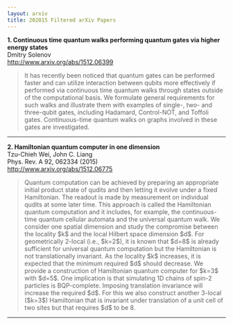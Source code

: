 ```yaml
---
layout: arxiv
title: 202015 Filtered arXiv Papers
---
```


**1.    Continuous time quantum walks performing quantum gates via higher energy states**  
Dmitry Solenov  
http://www.arxiv.org/abs/1512.06399  
<blockquote>
<p>
It has recently been noticed that quantum gates can be performed faster and can utilize interaction between qubits more effectively if performed via continuous time quantum walks through states outside of the computational basis. We formulate general requirements for such walks and illustrate them with examples of single-, two- and three-qubit gates, including Hadamard, Control-NOT, and Toffoli gates. Continuous-time quantum walks on graphs involved in these gates are investigated.
</p>
</blockquote>

------

**2.    Hamiltonian quantum computer in one dimension**  
Tzu-Chieh Wei, John C. Liang  
Phys. Rev. A 92, 062334 (2015)  
http://www.arxiv.org/abs/1512.06775  
<blockquote>
<p>
Quantum computation can be achieved by preparing an appropriate initial product state of qudits and then letting it evolve under a fixed Hamiltonian. The readout is made by measurement on individual qudits at some later time. This approach is called the Hamiltonian quantum computation and it includes, for example, the continuous-time quantum cellular automata and the universal quantum walk. We consider one spatial dimension and study the compromise between the locality $k$ and the local Hilbert space dimension $d$. For geometrically 2-local (i.e., $k=2$), it is known that $d=8$ is already sufficient for universal quantum computation but the Hamiltonian is not translationally invariant. As the locality $k$ increases, it is expected that the minimum required $d$ should decrease. We provide a construction of Hamiltonian quantum computer for $k=3$ with $d=5$. One implication is that simulating 1D chains of spin-2 particles is BQP-complete. Imposing translation invariance will increase the required $d$. For this we also construct another 3-local ($k=3$) Hamiltonian that is invariant under translation of a unit cell of two sites but that requires $d$ to be 8.
</p>
</blockquote>

------

